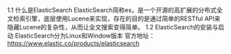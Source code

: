 1.1 什么是ElasticSearch
ElasticSearch简称es，是一个开源的高扩展的分布式全文检索引擎，底层使用Lucene来实现，存在的目的是通过简单的RESTful API来隐藏Lucene的复杂性，从而让全文搜索变得简单。
1.2 ElasticSearch的安装与启动
ElasticSearch分为Linux和Window版本
官方地址： https://www.elastic.co/products/elasticsearch

